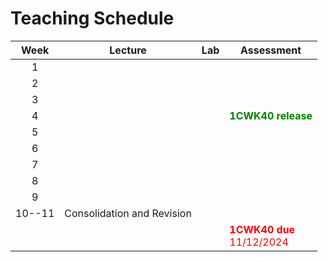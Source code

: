 # Teaching Schedule

| Week | Lecture | Lab| Assessment | 
|:----:|--------|---------| ----------|
|  1   | [](chap:differentialEquation)  | |
|  2   | [](chap:complexNumber)         | [](chap:complexNumber:exercises) |
|  3   | [](chap:interpolating)         | [](chap:interpolating:exercises) |
|  4   | [](chap:derivation)            | [](chap:derivation:exercises)     | <span style="color:green">**1CWK40 release**</span> |
|  5   | [](chap:errorConstant)         | [](chap:errorConstant:exercise)   | 
|  6   | [](chap:stability1)            | [](chap:stability1:exercise)      |
|  7   | [](chap:stability2)            | [](chap:stability2:exercise)      |
|  8   | [](chap:stiff)                 | [](chap:stiff:exercise)           |
|  9   | [](chap:sparseMatrix)          | [](chap:sparseMatrix:exercise)    | 
| 10--11 | Consolidation and Revision   |                                   |  
|      |                                |                                   |  <span style="color:red">**1CWK40 due**<br>11/12/2024</span>  |
